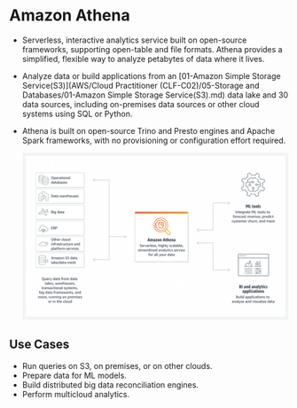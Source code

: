 # Amazon Athena
- Serverless, interactive analytics service built on open-source frameworks, supporting open-table and file formats. Athena provides a simplified, flexible way to analyze petabytes of data where it lives.
- Analyze data or build applications from an [01-Amazon Simple Storage Service(S3)](AWS/Cloud Practitioner (CLF-C02)/05-Storage and Databases/01-Amazon Simple Storage Service(S3).md) data lake and 30 data sources, including on-premises data sources or other cloud systems using SQL or Python.
- Athena is built on open-source Trino and Presto engines and Apache Spark frameworks, with no provisioning or configuration effort required.

	![](../img/athena.png)

## Use Cases
- Run queries on S3, on premises, or on other clouds.
- Prepare data for ML models.
- Build distributed big data reconciliation engines.
- Perform multicloud analytics.